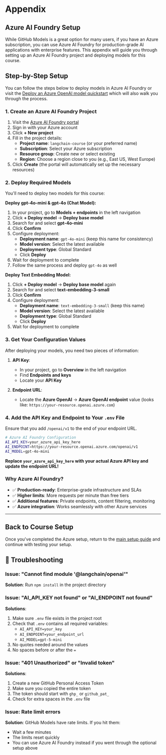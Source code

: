 # Appendix

## Azure AI Foundry Setup

While GitHub Models is a great option for many users, if you have an Azure subscription, you can use Azure AI Foundry for production-grade AI applications with enterprise features. This appendix will guide you through setting up an Azure AI Foundry project and deploying models for this course.

## Step-by-Step Setup

You can follow the steps below to deploy models in Azure AI Foundry or visit the [Deploy an Azure OpenAI model quickstart](https://learn.microsoft.com/azure/ai-foundry/quickstarts/get-started-code?tabs=azure-ai-foundry) which will also walk you through the process.

### 1. Create an Azure AI Foundry Project

1. Visit the [Azure AI Foundry portal](https://ai.azure.com/)
2. Sign in with your Azure account
3. Click **+ New project**
4. Fill in the project details:
   - **Project name**: `langchain-course` (or your preferred name)
   - **Subscription**: Select your Azure subscription
   - **Resource group**: Create new or select existing
   - **Region**: Choose a region close to you (e.g., East US, West Europe)
5. Click **Create** (the portal will automatically set up the necessary resources)

### 2. Deploy Required Models

You'll need to deploy two models for this course:

**Deploy gpt-4o-mini & gpt-4o (Chat Model):**

1. In your project, go to **Models + endpoints** in the left navigation
2. Click **+ Deploy model** → **Deploy base model**
3. Search for and select **gpt-4o-mini**
4. Click **Confirm**
5. Configure deployment:
   - **Deployment name**: `gpt-4o-mini` (keep this name for consistency)
   - **Model version**: Select the latest available
   - **Deployment type**: Global Standard
   - Click **Deploy**
6. Wait for deployment to complete
7. Follow the same process and deploy `gpt-4o` as well

**Deploy Text Embedding Model:**

1. Click **+ Deploy model** → **Deploy base model** again
2. Search for and select **text-embedding-3-small**
3. Click **Confirm**
4. Configure deployment:
   - **Deployment name**: `text-embedding-3-small` (keep this name)
   - **Model version**: Select the latest available
   - **Deployment type**: Global Standard
   - Click **Deploy**
5. Wait for deployment to complete

### 3. Get Your Configuration Values

After deploying your models, you need two pieces of information:

1. **API Key**:
   - In your project, go to **Overview** in the left navigation
   - Find **Endpoints and keys**
   - Locate your **API Key**

2. **Endpoint URL**:
   - Locate the **Azure OpenAI** → **Azure OpenAI endpoint** value (looks like: `https://your-resource.openai.azure.com`)

### 4. Add the API Key and Endpoint to Your `.env` File

Ensure that you add `/openai/v1` to the end of your endpoint URL.

```bash
# Azure AI Foundry Configuration
AI_API_KEY=your_azure_api_key_here
AI_ENDPOINT=https://your-resource.openai.azure.com/openai/v1
AI_MODEL=gpt-4o-mini
```

**Replace `your_azure_api_key_here` with your actual Azure API key and update the endpoint URL!**

### Why Azure AI Foundry?

- ✅ **Production-ready**: Enterprise-grade infrastructure and SLAs
- ✅ **Higher limits**: More requests per minute than free tiers
- ✅ **Additional features**: Private endpoints, content filtering, monitoring
- ✅ **Azure integration**: Works seamlessly with other Azure services

---

## Back to Course Setup

Once you've completed the Azure setup, return to the [main setup guide](./00-course-setup.md) and continue with testing your setup.



## 🐛 Troubleshooting

### Issue: "Cannot find module '@langchain/openai'"

**Solution**: Run `npm install` in the project directory

### Issue: "AI_API_KEY not found" or "AI_ENDPOINT not found"

**Solutions**:
1. Make sure `.env` file exists in the project root
2. Check that `.env` contains all required variables:
   - `AI_API_KEY=your_key`
   - `AI_ENDPOINT=your_endpoint_url`
   - `AI_MODEL=gpt-5-mini`
3. No quotes needed around the values
4. No spaces before or after the `=`

### Issue: "401 Unauthorized" or "Invalid token"

**Solutions**:
1. Create a new GitHub Personal Access Token
2. Make sure you copied the entire token
3. The token should start with `ghp_` or `github_pat_`
4. Check for extra spaces in the `.env` file

### Issue: Rate limit errors

**Solution**: GitHub Models have rate limits. If you hit them:
- Wait a few minutes
- The limits reset quickly
- You can use Azure AI Foundry instead if you went through the optional setup above